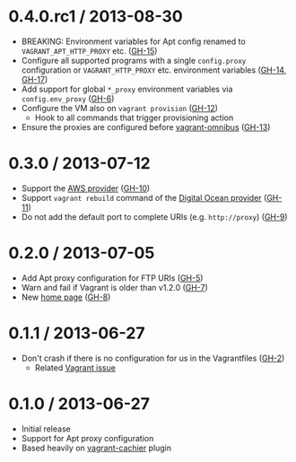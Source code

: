 # 0.4.0.rc1 / 2013-08-30

- BREAKING: Environment variables for Apt config renamed to `VAGRANT_APT_HTTP_PROXY` etc. ([GH-15][])
- Configure all supported programs with a single `config.proxy` configuration or `VAGRANT_HTTP_PROXY` etc. environment variables ([GH-14][], [GH-17][])
- Add support for global `*_proxy` environment variables via `config.env_proxy` ([GH-6][])
- Configure the VM also on `vagrant provision` ([GH-12][])
    * Hook to all commands that trigger provisioning action
- Ensure the proxies are configured before [vagrant-omnibus](https://github.com/schisamo/vagrant-omnibus) ([GH-13][])

# 0.3.0 / 2013-07-12

- Support the [AWS provider](https://github.com/mitchellh/vagrant-aws) ([GH-10][])
- Support `vagrant rebuild` command of the [Digital Ocean provider](https://github.com/smdahlen/vagrant-digitalocean) ([GH-11][])
- Do not add the default port to complete URIs (e.g. `http://proxy`) ([GH-9][])

# 0.2.0 / 2013-07-05

- Add Apt proxy configuration for FTP URIs ([GH-5][])
- Warn and fail if Vagrant is older than v1.2.0 ([GH-7][])
- New [home page](http://tmatilai.github.io/vagrant-proxyconf/) ([GH-8][])

# 0.1.1 / 2013-06-27

- Don't crash if there is no configuration for us in the Vagrantfiles ([GH-2][])
    * Related [Vagrant issue](https://github.com/mitchellh/vagrant/issues/1877)

# 0.1.0 / 2013-06-27

- Initial release
- Support for Apt proxy configuration
- Based heavily on [vagrant-cachier](https://github.com/fgrehm/vagrant-cachier) plugin


[GH-2]:  https://github.com/tmatilai/vagrant-proxyconf/issues/2  "Issue 2"
[GH-5]:  https://github.com/tmatilai/vagrant-proxyconf/issues/5  "Issue 5"
[GH-6]:  https://github.com/tmatilai/vagrant-proxyconf/issues/6  "Issue 6"
[GH-7]:  https://github.com/tmatilai/vagrant-proxyconf/issues/7  "Issue 7"
[GH-8]:  https://github.com/tmatilai/vagrant-proxyconf/issues/8  "Issue 8"
[GH-9]:  https://github.com/tmatilai/vagrant-proxyconf/issues/9  "Issue 9"
[GH-10]: https://github.com/tmatilai/vagrant-proxyconf/issues/10 "Issue 10"
[GH-11]: https://github.com/tmatilai/vagrant-proxyconf/issues/11 "Issue 11"
[GH-12]: https://github.com/tmatilai/vagrant-proxyconf/issues/12 "Issue 12"
[GH-13]: https://github.com/tmatilai/vagrant-proxyconf/issues/13 "Issue 13"
[GH-14]: https://github.com/tmatilai/vagrant-proxyconf/issues/14 "Issue 14"
[GH-15]: https://github.com/tmatilai/vagrant-proxyconf/issues/15 "Issue 15"
[GH-17]: https://github.com/tmatilai/vagrant-proxyconf/issues/17 "Issue 17"
